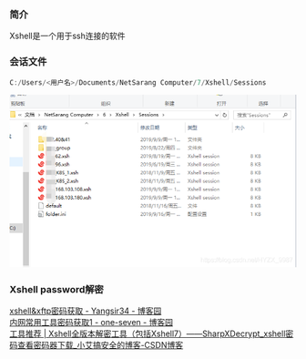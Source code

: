 ### 简介
Xshell是一个用于ssh连接的软件
### 会话文件
```powershell
C:/Users/<用户名>/Documents/NetSarang Computer/7/Xshell/Sessions
```
![image.png](./images/20231018_0005145530.png)
### Xshell password解密
[xshell&xftp密码获取 - Yangsir34 - 博客园](https://www.cnblogs.com/Yang34/p/14236254.html)<br />[内网常用工具密码获取1 - one-seven - 博客园](https://www.cnblogs.com/one-seven/p/16083171.html#:~:text=%E5%85%88%E6%89%BE%E5%88%B0xshell%E4%BF%9D%E5%AD%98%E5%AF%86%E7%A0%81%E7%9A%84%E4%BD%8D%E7%BD%AE%EF%BC%8C%E7%82%B9%E6%89%93%E5%BC%80%E4%BC%9A%E8%AF%9D%E6%96%87%E4%BB%B6%E5%A4%B9%20%E5%85%B6%E4%B8%AD.xsh%E9%87%8C%E9%9D%A2%E5%B0%B1%E6%98%AF%E4%BF%9D%E5%AD%98%E7%9A%84%E9%93%BE%E6%8E%A5%E4%BF%A1%E6%81%AF%E5%8C%85%E6%8B%AC%E8%B4%A6%E6%88%B7%E5%AF%86%E7%A0%81%20%E5%89%8D%E6%8F%90%E6%98%AF%E7%99%BB%E5%BD%95%E7%9A%84%E6%97%B6%E5%80%99%E5%BF%85%E9%A1%BB%E5%8B%BE%E9%80%89%E4%BA%86%E8%AE%B0%E4%BD%8F%E8%B4%A6%E6%88%B7%E5%92%8C%E5%AF%86%E7%A0%81%20%E7%A6%BB%E7%BA%BF%E8%A7%A3%E5%AF%86%E5%B7%A5%E5%85%B7%EF%BC%9A%20https%3A%2F%2Fgithub.com%2FHyperSine%2Fhow-does-Xmanager-encrypt-password%20python,XShellCryptoHelper.py%20-d%20-key%20123123%20zVi7hm%2FNsk6y2BGpTNSvXlPRN%2B%2F1P%2BaQ%20123132%E4%B8%BA%E4%B8%BB%E6%8E%A7%E5%AF%86%E7%A0%81%E5%9C%A8%E6%96%87%E4%BB%B6%E5%AF%BC%E5%87%BA%E7%9A%84%E6%97%B6%E5%80%99%E8%AE%BE%E7%BD%AE%20%E5%90%8E%E9%9D%A2%E4%B8%BA.xsh%E6%96%87%E4%BB%B6%E4%B8%AD%E7%9A%84password%E5%AD%97%E6%AE%B5%E7%B1%BB%E5%AE%B9)<br />[工具推荐 | Xshell全版本解密工具（包括Xshell7）——SharpXDecrypt_xshell密码查看密码器下载_小艾搞安全的博客-CSDN博客](https://blog.csdn.net/weixin_48202759/article/details/123090231#:~:text=%E5%9B%A0%E4%B8%BAXshell%E5%AF%86%E7%A0%81%E6%98%AF%E5%9C%A8%E6%9C%AC%E5%9C%B0%E5%8A%A0%E5%AF%86%E5%AD%98%E5%82%A8%E7%9A%84%E3%80%82,%E8%80%8C%E7%BD%91%E4%B8%8A%E4%B9%8B%E5%89%8D%E7%9A%84%E5%B7%A5%E5%85%B7%E4%B8%AD%EF%BC%8C%E5%8F%AA%E8%83%BD%E8%A7%A3%E5%AF%86Xshell5%E5%92%8CXshell6%E7%9A%84%E5%AF%86%E7%A0%81%EF%BC%8C%E5%AF%B9Xshell7%E6%AF%AB%E6%97%A0%E5%8A%9E%E6%B3%95%EF%BC%8C%E4%B8%BA%E4%BA%86%E8%A7%A3%E5%86%B3%E8%BF%99%E4%B8%80%E9%97%AE%E9%A2%98%EF%BC%8C%E6%89%BE%E5%88%B0%E4%BA%86%E8%BF%99%E6%AC%BE%E5%B7%A5%E5%85%B7%E2%80%94%E2%80%94SharpXDecrypt%E3%80%82%20%E5%AE%83%E5%8F%AF%E4%BB%A5%E5%B0%86Xshell%E5%85%A8%E7%89%88%E6%9C%AC%E5%87%AD%E8%AF%81%E4%B8%80%E9%94%AE%E5%AF%BC%E5%87%BA%EF%BC%8C%E9%92%88%E5%AF%B9Xshell%E5%85%A8%E7%89%88%E6%9C%AC%E5%9C%A8%E6%9C%AC%E5%9C%B0%E4%BF%9D%E5%AD%98%E7%9A%84%E5%AF%86%E7%A0%81%E8%BF%9B%E8%A1%8C%E8%A7%A3%E5%AF%86%EF%BC%8C%E5%8C%85%E6%8B%AC%E6%9C%80%E6%96%B0%E7%9A%847%E7%B3%BB%E5%88%97%E7%89%88%E6%9C%AC%EF%BC%81)
